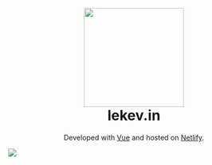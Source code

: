 <h1 align="center">
  <br>
  <a href="http://www.lekev.in"><img src="logo.png" width="200"></a>
  <br>
  lekev.in
  <br>
</h1>

<p align="center">
Developed with <a href="https://vuejs.org">Vue</a> and hosted on <a href="https://www.netlify.com">Netlify</a>.
<p>

<a href="http://www.lekev.in"><img src="website.png" align="center"></a>
